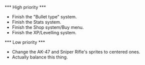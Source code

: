 *** High priority ***
- Finish the "Bullet type" system.
- Finish the Stats system.
- Finish the Shop system/Buy menu.
- Finish the XP/Levelling system.

*** Low priority ***
- Change the AK-47 and Sniper Rifle's sprites to centered ones.
- Actually balance this thing.